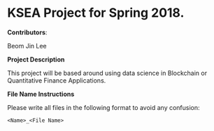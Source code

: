 # KSEA Project for Spring 2018. 

**Contributors**: 

Beom Jin Lee

**Project Description** 

This project will be based around using data science in Blockchain or Quantitative Finance Applications.

**File Name Instructions**

Please write all files in the following format to avoid any confusion: 
```
<Name>_<File Name>
```

